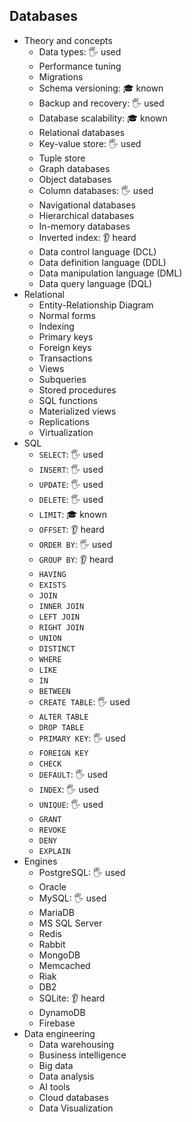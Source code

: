 ## Databases

- Theory and concepts
  - Data types: 🖐️ used
  - Performance tuning
  - Migrations
  - Schema versioning: 🎓 known
  - Backup and recovery: 🖐️ used
  - Database scalability: 🎓 known
  - Relational databases
  - Key-value store: 🖐️ used
  - Tuple store
  - Graph databases
  - Object databases
  - Column databases: 🖐️ used
  - Navigational databases
  - Hierarchical databases
  - In-memory databases
  - Inverted index: 👂 heard
  - Data control language (DCL)
  - Data definition language (DDL)
  - Data manipulation language (DML)
  - Data query language (DQL)
- Relational
  - Entity-Relationship Diagram
  - Normal forms
  - Indexing
  - Primary keys
  - Foreign keys
  - Transactions
  - Views
  - Subqueries
  - Stored procedures
  - SQL functions
  - Materialized views
  - Replications
  - Virtualization
- SQL
  - `SELECT`: 🖐️ used
  - `INSERT`: 🖐️ used
  - `UPDATE`: 🖐️ used
  - `DELETE`: 🖐️ used
  - `LIMIT`: 🎓 known
  - `OFFSET`: 👂 heard
  - `ORDER BY`: 🖐️ used
  - `GROUP BY`: 👂 heard
  - `HAVING`
  - `EXISTS`
  - `JOIN`
  - `INNER JOIN`
  - `LEFT JOIN`
  - `RIGHT JOIN`
  - `UNION`
  - `DISTINCT`
  - `WHERE`
  - `LIKE`
  - `IN`
  - `BETWEEN`
  - `CREATE TABLE`: 🖐️ used
  - `ALTER TABLE`
  - `DROP TABLE`
  - `PRIMARY KEY`: 🖐️ used
  - `FOREIGN KEY`
  - `CHECK`
  - `DEFAULT`: 🖐️ used
  - `INDEX`: 🖐️ used
  - `UNIQUE`: 🖐️ used
  - `GRANT`
  - `REVOKE`
  - `DENY`
  - `EXPLAIN`
- Engines
  - PostgreSQL: 🖐️ used
  - Oracle
  - MySQL: 🖐️ used
  - MariaDB
  - MS SQL Server
  - Redis
  - Rabbit
  - MongoDB
  - Memcached
  - Riak
  - DB2
  - SQLite: 👂 heard
  - DynamoDB
  - Firebase
- Data engineering
  - Data warehousing
  - Business intelligence
  - Big data
  - Data analysis
  - AI tools
  - Cloud databases
  - Data Visualization
